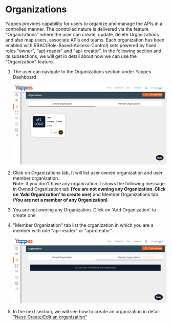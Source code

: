 Organizations
=============

Yappes provides capability for users to organize and manage the APIs in
a controlled manner. The controlled nature is delivered via the feature
"Organizations" where the user can create, update, delete Organizations
and also map users, associate APIs and teams. Each organization has been
enabled with RBAC(Role-Based-Access-Control) sets powered by fixed roles
"owner", "api-reader" and "api-creator". In the following section and
its subsections, we will get in detail about how we can use the
"Organization" feature.

1.  The user can navigate to the Organizations section under Yappes
    Dashboard

    ![](images/dashboard/organization_view_01.png)

2.  Click on Organizations tab, It will list user owned organization and
    user member organization.    
    Note: if you don't have any organization it shows the following
    message in Owned Organization tab **(You are not owning any
    Organization. Click on 'Add Organization' to create one)** and
    Member Organizations tab **(You are not a member of any
    Organization)**    
3.  You are not owning any Organization. Click on 'Add Organization' to
    create one
4.  "Member Organization" tab list the organization in which you are a
    member with role "api-reader" or "api-creator".

    ![](images/dashboard/organization/organization_view_02.png)

5.  In the next section, we will see how to create an organization in
    detail ["Next: Create/Edit an
    organization"](organizations_create_edit.md)